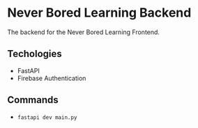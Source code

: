 # Never Bored Learning Backend

The backend for the Never Bored Learning Frontend.

## Techologies

- FastAPI
- Firebase Authentication

## Commands

- `fastapi dev main.py`
